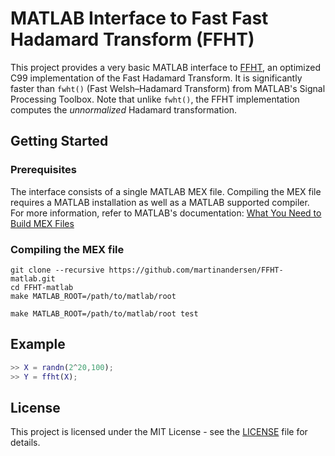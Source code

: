 # MATLAB Interface to Fast Fast Hadamard Transform (FFHT)

This project provides a very basic MATLAB interface to [FFHT](https://github.com/FALCONN-LIB/FFHT), an optimized C99 implementation of the Fast Hadamard Transform. It is significantly faster than `fwht()` (Fast Welsh–Hadamard Transform) from MATLAB's Signal Processing Toolbox. Note that unlike `fwht()`, the FFHT implementation computes the *unnormalized* Hadamard transformation.


## Getting Started

### Prerequisites

The interface consists of a single MATLAB MEX file. Compiling the MEX file requires a MATLAB installation as well as a MATLAB supported compiler. For more information, refer to MATLAB's documentation: [What You Need to Build MEX Files](https://www.mathworks.com/help/matlab/matlab_external/what-you-need-to-build-mex-files.html)

### Compiling the MEX file

```
git clone --recursive https://github.com/martinandersen/FFHT-matlab.git
cd FFHT-matlab
make MATLAB_ROOT=/path/to/matlab/root
```

```
make MATLAB_ROOT=/path/to/matlab/root test
```

## Example

```matlab
>> X = randn(2^20,100);
>> Y = ffht(X);
```

## License

This project is licensed under the MIT License - see the [LICENSE](LICENSE) file for details.
